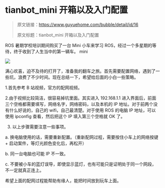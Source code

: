 # tianbot_mini 开箱以及入门配置

> 原文链接：https://www.guyuehome.com/bubble/detail/id/16
>
> 原文标题：tianbot_mini 开箱以及入门配置



ROS 暑期学校培训期间购买了一台 Mini 小车来学习 ROS，经过一个多星期的等待，终于收到了人生当中的第一辆车。
mini
 
![](https://www.guyuehome.com/Uploads/wp/2020/09/mini-scaled.jpg)

满心欢喜，迫不及待的打开了，准备我的翻车之旅。首先需要配置网络，遇到了一些坑，浪费了不少时间。现在总结一下，希望给后面的小白一些策略。

1.首先参考 B 站视频，官方的配网视频。

2.由于视频比较简洁，很容易掉坑里面。其实进入 192.168.1.1 进入界面后，前面三个空格都需要填写，网络名字，网络密码，以及本机的 IP 地址。对于前两个没有什么好说的，自己的 wifi，自己最清楚。对于使用 ROS 的电脑 IP 地址，可以使用 ipconfig 查看，然后把这个 IP 填入第三个空格就 OK 了。

3. 以上步骤需要注意一些事项。

a. 换电脑使用的话，需要重新配置。（重新配网过程，需要按住小车上的网络按键 + 启动案件，等灯光颜色变化后，再松开）

b. 同一台电脑也可能 IP 不一致。

c. 不要被小车的蓝灯误导，即使显示蓝灯，也有可能只是证明处于同一个网段，不一定就真正连上。

希望上面的配网过程能帮助有缘人，能把时间放到玩车上面。
